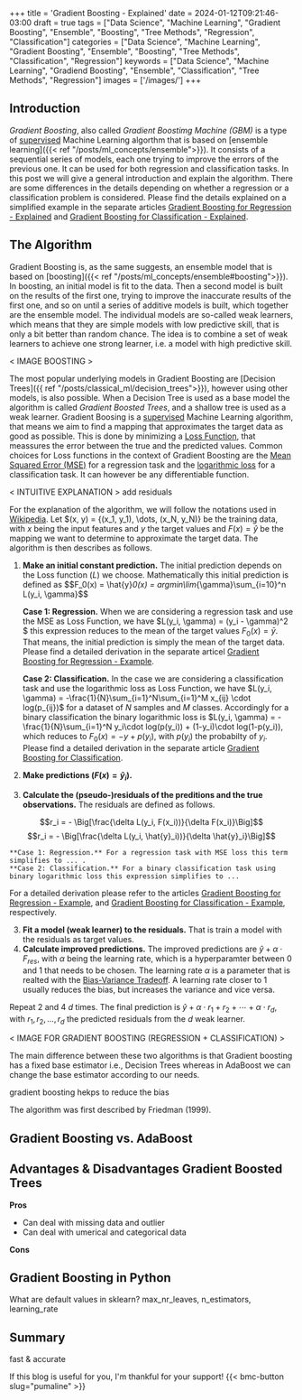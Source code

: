 +++
title = 'Gradient Boosting - Explained'
date = 2024-01-12T09:21:46-03:00
draft = true
tags = ["Data Science", "Machine Learning", "Gradient Boosting", "Ensemble", "Boosting", "Tree Methods", "Regression", "Classification"]
categories = ["Data Science", "Machine Learning", "Gradient Boosting", "Ensemble", "Boosting", "Tree Methods", "Classification", "Regression"]
keywords = ["Data Science", "Machine Learning", "Gradiend Boosting", "Ensemble", "Classification", "Tree Methods", "Regression"]
images = ['/images/']
+++

## Introduction

*Gradient Boosting*, also called *Gradient Boostimg Machine (GBM)* is a type of [supervised](supervised_unsupervised.md#supervised) Machine Learning algorthm that is based on [ensemble learning]({{< ref "/posts/ml_concepts/ensemble">}}). It consists of a sequential series of models, each one trying to improve the errors of the previous one. It can be used for both regression and classification tasks. In this post we will give a general introduction and explain the algorithm. There are some differences in the details depending on whether a regression or a classification problem is considered. Please find the details explained on a simplified example in the separate articles [Gradient Boosting for Regression - Explained]() and [Gradient Boosting for Classification - Explained]().

## The Algorithm

Gradient Boosting is, as the same suggests, an ensemble model that is based on [boosting]({{< ref "/posts/ml_concepts/ensemble#boosting">}}). In boosting, an initial model is fit to the data. Then a second model is built on the results of the first one, trying to improve the inaccurate results of the first one, and so on until a series of additive models is built, which together are the ensemble model. The individual models are so-called weak learners, which means that they are simple models with low predictive skill, that is only a bit better than random chance. The idea is to combine a set of weak learners to achieve one strong learner, i.e. a model with high predictive skill. 

< IMAGE BOOSTING >

The most popular underlying models in Gradient Boosting are [Decision Trees]({{ ref "/posts/classical_ml/decision_trees">}}), however using other models, is also possible. When a Decision Tree is used as a base model the algorithm is called *Gradient Boosted Trees*, and a shallow tree is used as a weak learner. Gradient Boosing is a [supervised]() Machine Learning algorithm, that means we aim to find a mapping that approximates the target data as good as possible. This is done by minimizing a [Loss Function](), that meassures the error between the true and the predicted values. Common choices for Loss functions in the context of Gradient Boosting are the [Mean Squared Error (MSE)]() for a regression task and the [logarithmic loss]() for a classification task. It can however be any differentiable function. 

< INTUITIVE EXPLANATION > add residuals

For the explanation of the algorithm, we will follow the notations used in [Wikipedia](https://en.m.wikipedia.org/wiki/Gradient_boosting). Let $(x, y) = {(x_1, y_1), \dots, (x_N, y_N)} be the training data, with $x$ being the input features and $y$ the target values and $F(x)=\hat{y}$ be the mapping we want to determine to approximate the target data. The algorithm is then describes as follows.

1. **Make an initial constant prediction.** The initial prediction depends on the Loss function ($L$) we choose. Mathematically this initial prediction is defined as $$F_0(x) = \hat{y}_0(x) = argmin\lim_{\gamma}\sum_{i=10}^n L(y_i, \gamma}$$

	**Case 1: Regression.** When we are considering a regression task and use the MSE as Loss Function, we have $L(y_i, \gamma) = (y_i - \gamma)^2 $ this expression reduces to the  mean of the target values $F_{0}(x) = \bar{y}$. That means, the initial prediction is simply the mean of the target data. Please find a detailed derivation in the separate articel [Gradient Boosting for Regression - Example]().

	**Case 2: Classification.** In the case we are considering a classification task and use the logarithmic loss as Loss Function, we have $L(y_i, \gamma) = -\frac{1}{N}\sum_{i=1}^N\sum_{i=1}^M x_{ij} \cdot log(p_{ij})$ for a dataset of $N$ samples and $M$ classes. Accordingly for a binary classification the binary logarithmic loss is $L(y_i, \gamma) = -\frac{1}{N}\sum_{i=1}^N y_i\cdot log(p(y_i)) + (1-y_i)\cdot log(1-p(y_i)), which reduces to $F_{0}(x) = -y + p(y_i)$, with $p(y_i)$ the probabilty of $y_i$. Please find a detailed derivation in the separate article [Gradient Boosting for Classification](). 

2. **Make predictions ($F(x)=\hat{y}_i$).** 

3. **Calculate the (pseudo-)residuals of the preditions and the true observations.** The residuals are defined as follows. 

$$r_i = - \Big[\frac{\delta L(y_i, F(x_i))}{\delta F(x_i)}\Big]$$
$$r_i = - \Big[\frac{\delta L(y_i, \hat{y}_i))}{\delta \hat{y}_i}\Big]$$

	**Case 1: Regression.** For a regression task with MSE loss this term simplifies to ... . 
	**Case 2: Classification.** For a binary classification task using binary logarithmic loss this expression simplifies to ...
For a detailed derivation please refer to the articles [Gradient Boosting for Regression - Example](), and [Gradient Boosting for Classification - Example](), respectively.

3. **Fit a model (weak learner) to the residuals.** That is train a model with the residuals as target values.
4. **Calculate improved predictions.** The improved predictions are $\hat{y} + \alpha \cdot F_{res}$, with $\alpha$ being the learning rate, which is a hyperparamter between $0$ and $1$ that needs to be chosen. The learning rate $\alpha$ is a parameter that is realted with the [Bias-Variance Tradeoff](). A learning rate closer to $1$ usually reduces the bias, but increases the variance and vice versa. 


Repeat 2 and 4 $d$ times.
The final prediction is $\hat{y} + \alpha \cdot r_1 + r_2 + \cdots + \alpha \cdot r_d$, with $r_1, r_2, \dots, r_d$ the predicted residuals from the $d$ weak learner.

< IMAGE FOR GRADIENT BOOSTING (REGRESSION + CLASSIFICATION) > 

The main difference between these two algorithms is that Gradient boosting has a fixed base estimator i.e., Decision Trees whereas in AdaBoost we can change the base estimator according to our needs.


gradient boosting hekps to reduce the bias

The algorithm was first described by Friedman (1999). 


## Gradient Boosting vs. AdaBoost

## Advantages & Disadvantages Gradient Boosted Trees

**Pros**

* Can deal with missing data and outlier
* Can deal with umerical and categorical data

**Cons**

## Gradient Boosting in Python

What are default values in sklearn? max_nr_leaves, n_estimators, learning_rate

## Summary

fast & accurate

If this blog is useful for you, I'm thankful for your support!
{{< bmc-button slug="pumaline" >}}

